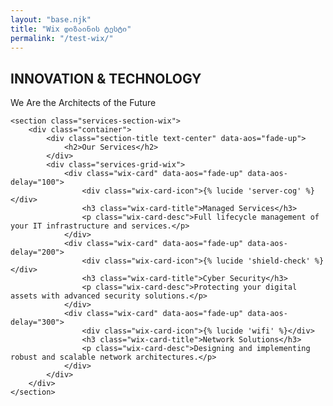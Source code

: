 ```yaml
---
layout: "base.njk"
title: "Wix დიზაინის ტესტი"
permalink: "/test-wix/"
---
```


<div class="wix-style-wrapper">
    <section class="hero-section-wix">
        <div id="wix-tsparticles" class="wix-tsparticles"></div>
        <div class="container" data-aos="fade-up">
            <h1 class="hero-title-wix">INNOVATION & TECHNOLOGY</h1>
            <p class="hero-subtitle-wix">We Are the Architects of the Future</p>
        </div>
    </section>

    <section class="services-section-wix">
        <div class="container">
            <div class="section-title text-center" data-aos="fade-up">
                <h2>Our Services</h2>
            </div>
            <div class="services-grid-wix">
                <div class="wix-card" data-aos="fade-up" data-aos-delay="100">
                    <div class="wix-card-icon">{% lucide 'server-cog' %}</div>
                    <h3 class="wix-card-title">Managed Services</h3>
                    <p class="wix-card-desc">Full lifecycle management of your IT infrastructure and services.</p>
                </div>
                <div class="wix-card" data-aos="fade-up" data-aos-delay="200">
                    <div class="wix-card-icon">{% lucide 'shield-check' %}</div>
                    <h3 class="wix-card-title">Cyber Security</h3>
                    <p class="wix-card-desc">Protecting your digital assets with advanced security solutions.</p>
                </div>
                <div class="wix-card" data-aos="fade-up" data-aos-delay="300">
                    <div class="wix-card-icon">{% lucide 'wifi' %}</div>
                    <h3 class="wix-card-title">Network Solutions</h3>
                    <p class="wix-card-desc">Designing and implementing robust and scalable network architectures.</p>
                </div>
            </div>
        </div>
    </section>
</div>

<script>
document.addEventListener('DOMContentLoaded', function () {
  if (document.getElementById('wix-tsparticles')) {
    tsParticles.load('wix-tsparticles', {
      fpsLimit: 60,
      particles: {
        number: { value: 80, density: { enable: true, value_area: 800 } },
        color: { value: "#ffffff" },
        shape: { type: "circle" },
        opacity: { value: 0.5, random: true },
        size: { value: 1, random: { enable: true, minimumValue: 0.5 } },
        links: {
          color: "#ffffff",
          distance: 150,
          enable: true,
          opacity: 0.2,
          width: 1,
        },
        move: {
          enable: true,
          speed: 1,
          direction: "none",
          random: false,
          straight: false,
          out_mode: "out",
        },
      },
      interactivity: {
        detect_on: "canvas",
        events: {
          onhover: { enable: true, mode: "grab" },
          onclick: { enable: true, mode: "push" },
          resize: true,
        },
        modes: {
          grab: { distance: 140, line_linked: { opacity: 0.5 } },
          push: { particles_nb: 4 },
        },
      },
      retina_detect: true,
    });
  }
});
</script>